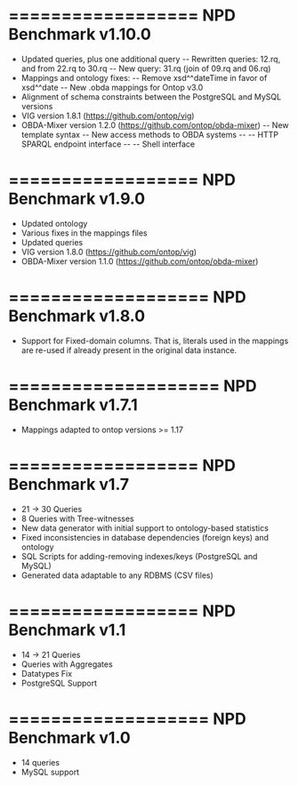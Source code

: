 ==================
NPD Benchmark v1.10.0
==================

- Updated queries, plus one additional query
-- Rewritten queries: 12.rq, and from 22.rq to 30.rq
-- New query: 31.rq (join of 09.rq and 06.rq)
- Mappings and ontology fixes:
-- Remove xsd^^dateTime in favor of xsd^^date
-- New .obda mappings for Ontop v3.0
- Alignment of schema constraints between the PostgreSQL and MySQL versions
- VIG version 1.8.1 (https://github.com/ontop/vig)
- OBDA-Mixer version 1.2.0 (https://github.com/ontop/obda-mixer)
-- New template syntax
-- New access methods to OBDA systems
-- -- HTTP SPARQL endpoint interface
-- -- Shell interface

==================
NPD Benchmark v1.9.0
==================

- Updated ontology
- Various fixes in the mappings files
- Updated queries
- VIG version 1.8.0 (https://github.com/ontop/vig)
- OBDA-Mixer version 1.1.0 (https://github.com/ontop/obda-mixer)

===================
NPD Benchmark v1.8.0
===================

- Support for Fixed-domain columns. That is, literals used in the mappings are re-used if already present in the original data instance.

====================
NPD Benchmark v1.7.1
====================

- Mappings adapted to ontop versions >= 1.17

==================
NPD Benchmark v1.7
==================

- 21 -> 30 Queries
- 8 Queries with Tree-witnesses
- New data generator with initial support to ontology-based statistics
- Fixed inconsistencies in database dependencies (foreign keys) and ontology
- SQL Scripts for adding-removing indexes/keys (PostgreSQL and MySQL)
- Generated data adaptable to any RDBMS (CSV files)

==================
NPD Benchmark v1.1
==================
- 14 -> 21 Queries
- Queries with Aggregates
- Datatypes Fix
- PostgreSQL Support

===================
NPD Benchmark v1.0
===================

- 14 queries
- MySQL support
